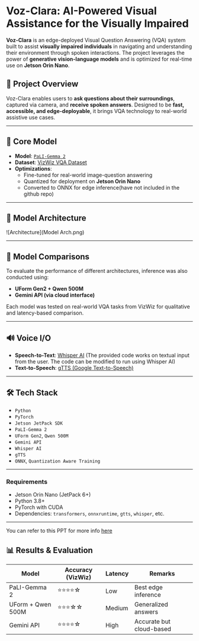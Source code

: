 # Voz-Clara: AI-Powered Visual Assistance for the Visually Impaired

**Voz-Clara** is an edge-deployed Visual Question Answering (VQA) system built to assist **visually impaired individuals** in navigating and understanding their environment through spoken interactions. The project leverages the power of **generative vision-language models** and is optimized for real-time use on **Jetson Orin Nano**.

## 🚀 Project Overview

Voz-Clara enables users to **ask questions about their surroundings**, captured via camera, and **receive spoken answers**. Designed to be **fast, accessible, and edge-deployable**, it brings VQA technology to real-world assistive use cases.

---

## 🧠 Core Model

- **Model**: [`PaLI-Gemma 2`](https://ai.googleblog.com/2024/03/pali-gemma-multimodal-models.html)  
- **Dataset**: [VizWiz VQA Dataset](https://vizwiz.org/)  
- **Optimizations**:
  - Fine-tuned for real-world image-question answering
  - Quantized for deployment on **Jetson Orin Nano**
  - Converted to ONNX for edge inference(have not included in the github repo)

---

## 🧠  Model Architecture

![Architecture](Model Arch.png)

---

## 🔬 Model Comparisons

To evaluate the performance of different architectures, inference was also conducted using:

- **UForm Gen2 + Qwen 500M**
- **Gemini API (via cloud interface)**

Each model was tested on real-world VQA tasks from VizWiz for qualitative and latency-based comparison.

---

## 🔊 Voice I/O

- **Speech-to-Text**: [Whisper AI](https://github.com/openai/whisper)  (The provided code works on textual input from the user. The code can be modified to run using Whisper AI)
- **Text-to-Speech**: [gTTS (Google Text-to-Speech)](https://pypi.org/project/gTTS/)

---

## 🛠 Tech Stack

- `Python`
- `PyTorch`
- `Jetson JetPack SDK`
- `PaLI-Gemma 2`
- `UForm Gen2`, `Qwen 500M`
- `Gemini API`
- `Whisper AI`
- `gTTS`
- `ONNX`, `Quantization Aware Training`

---

### Requirements

- Jetson Orin Nano (JetPack 6+)
- Python 3.8+
- PyTorch with CUDA
- Dependencies: `transformers`, `onnxruntime`, `gtts`, `whisper`, etc.

---

You can refer to this PPT for more info [here](....)

## 📊 Results & Evaluation


| Model             | Accuracy (VizWiz) | Latency | Remarks                |
|------------------|------------------|---------|------------------------|
| PaLI-Gemma 2     | ⭐⭐⭐⭐☆             | Low     | Best edge inference    |
| UForm + Qwen 500M| ⭐⭐⭐☆☆             | Medium  | Generalized answers    |
| Gemini API       | ⭐⭐⭐⭐☆             | High    | Accurate but cloud-based |
